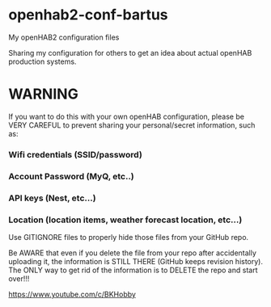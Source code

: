 # openhab2-conf-bartus
My openHAB2 configuration files

Sharing my configuration for others to get an idea about actual openHAB production systems. 

# WARNING #

If you want to do this with your own openHAB configuration, please be VERY CAREFUL to prevent sharing your personal/secret information, such as:

### Wifi credentials (SSID/password)
### Account Password (MyQ, etc..)
### API keys (Nest, etc...)
### Location (location items, weather forecast location, etc...)

Use GITIGNORE files to properly hide those files from your GitHub repo. 

Be AWARE that even if you delete the file from your repo after accidentally uploading it, the information is STILL THERE (GitHub keeps revision history). The ONLY way to get rid of the information is to DELETE the repo and start over!!!

https://www.youtube.com/c/BKHobby
